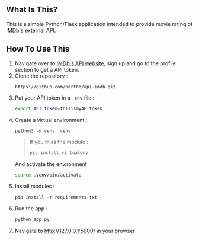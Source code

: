 What Is This?
-------------

This is a simple Python/Flask application intended to provide movie rating of IMDb's external API.

How To Use This
---------------

1. Navigate over to [IMDb's API website](https://imdb-api.com), sign up and go to the profile section to get a API token.
1. Clone the repository :
    ```
    https://github.com/barthh/api-imdb.git
    ```
1. Put your API token in a ```.env``` file :
    ```sh
    export API_token=thisismyAPItoken
    ```
1. Create a virtual environment :
    ```python
    python3 -m venv .venv
    ```
    > If you miss the module :
    >```python
    >pip install virtualenv
    >```
    And activate the environment
    ```sh
    source .venv/bin/activate
    ```
1. Install modules :
    ```python
    pip install -r requirements.txt
    ```
1. Run the app :
    ```python
    python app.py
    ```
1. Navigate to http://127.0.0.1:5000/ in your browser
